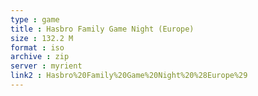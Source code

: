```yaml
---
type : game
title : Hasbro Family Game Night (Europe)
size : 132.2 M
format : iso
archive : zip
server : myrient
link2 : Hasbro%20Family%20Game%20Night%20%28Europe%29
---
```

